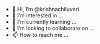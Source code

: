 - 👋 Hi, I’m @krishnachiluveri
- 👀 I’m interested in ...
- 🌱 I’m currently learning ...
- 💞️ I’m looking to collaborate on ...
- 📫 How to reach me ...

<!---
krishnachiluveri/krishnachiluveri is a ✨ special ✨ repository because its `README.md` (this file) appears on your GitHub profile.
You can click the Preview link to take a look at your changes.
--->
